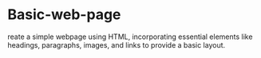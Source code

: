 # Basic-web-page
reate a simple webpage using HTML, incorporating essential elements like headings, paragraphs, images, and links to provide a basic layout.
